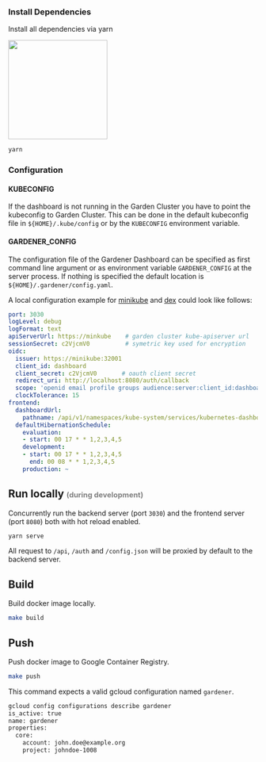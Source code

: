### Install Dependencies

Install all dependencies via yarn

<img style="width: 200px" src="https://raw.githubusercontent.com/yarnpkg/assets/master/yarn-kitten-full.png">

```sh
yarn
```

### Configuration

#### KUBECONFIG
If the dashboard is not running in the Garden Cluster you have to point the kubeconfig to Garden Cluster. This can be done in the default kubeconfig file in `${HOME}/.kube/config` or by the `KUBECONFIG` environment variable.

#### GARDENER_CONFIG
The configuration file of the Gardener Dashboard can be specified as first command line argument or as environment variable `GARDENER_CONFIG` at the server process. If nothing is specified the default location is `${HOME}/.gardener/config.yaml`.

A local configuration example for [minikube](https://github.com/kubernetes/minikube) and [dex](https://github.com/coreos/dex) could look like follows:

```yaml
port: 3030
logLevel: debug
logFormat: text
apiServerUrl: https://minkube    # garden cluster kube-apiserver url
sessionSecret: c2VjcmV0          # symetric key used for encryption
oidc:
  issuer: https://minikube:32001
  client_id: dashboard
  client_secret: c2VjcmV0       # oauth client secret
  redirect_uri: http://localhost:8080/auth/callback
  scope: 'openid email profile groups audience:server:client_id:dashboard audience:server:client_id:kube-kubectl'
  clockTolerance: 15
frontend:
  dashboardUrl:
    pathname: /api/v1/namespaces/kube-system/services/kubernetes-dashboard/proxy/
  defaultHibernationSchedule:
    evaluation:
    - start: 00 17 * * 1,2,3,4,5
    development:
    - start: 00 17 * * 1,2,3,4,5
      end: 00 08 * * 1,2,3,4,5
    production: ~
```

## Run locally <small style="color: grey; font-size: 0.7em">(during development)</small>

Concurrently run the backend server (port `3030`) and the frontend server (port `8080`) both with hot reload enabled.

```sh
yarn serve
```

All request to `/api`, `/auth` and `/config.json` will be proxied by default to the backend server.

## Build

Build docker image locally.

```sh
make build
```

## Push

Push docker image to Google Container Registry.

```sh
make push
```

This command expects a valid gcloud configuration named `gardener`.

```sh
gcloud config configurations describe gardener
is_active: true
name: gardener
properties:
  core:
    account: john.doe@example.org
    project: johndoe-1008
```